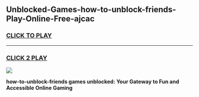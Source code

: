 
## Unblocked-Games-how-to-unblock-friends-Play-Online-Free-ajcac
<h3>
<a href="https://premium76.site?title=how-to-unblock-friends&ref=26A">CLICK TO PLAY</a></h3>
<hr>

<h3>
<a href="https://premium76.site?title=how-to-unblock-friends&ref=26A">CLICK 2 PLAY</a>
  
</h3>

<a href="https://premium76.site?title=how-to-unblock-friends&ref=26A"><img src="https://clearcache.store/games.png"></a>


**how-to-unblock-friends games unblocked: Your Gateway to Fun and Accessible Online Gaming**
